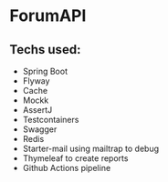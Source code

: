 # ForumAPI

## Techs used:
- Spring Boot
- Flyway
- Cache 
- Mockk
- AssertJ
- Testcontainers
- Swagger
- Redis
- Starter-mail using mailtrap to debug
- Thymeleaf to create reports
- Github Actions pipeline